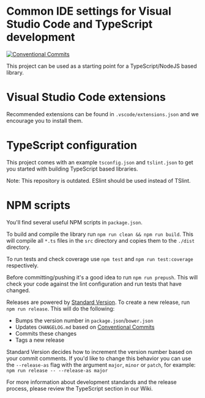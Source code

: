 # Common IDE settings for Visual Studio Code and TypeScript development

[![Conventional Commits](https://img.shields.io/badge/Conventional%20Commits-1.0.0-yellow.svg)](https://conventionalcommits.org)

This project can be used as a starting point for a TypeScript/NodeJS based library.

# Visual Studio Code extensions

Recommended extensions can be found in `.vscode/extensions.json` and we encourage you to install them.

# TypeScript configuration

This project comes with an example `tsconfig.json` and `tslint.json` to get you started with building TypeScript based libraries.

Note: This repository is outdated.  ESlint should be used instead of TSlint.

# NPM scripts

You'll find several useful NPM scripts in `package.json`.

To build and compile the library run `npm run clean && npm run build`. This will compile all `*.ts` files in the `src` directory and copies them to the `./dist` directory.

To run tests and check coverage use `npm test` and `npm run test:coverage` respectively.

Before committing/pushing it's a good idea to run `npm run prepush`. This will check your code against the lint configuration and run tests that have changed.

Releases are powered by [Standard Version](https://github.com/conventional-changelog/standard-version). To create a new release, run `npm run release`. This will do the following:

- Bumps the version number in `package.json`/`bower.json`
- Updates `CHANGELOG.md` based on [Conventional Commits](https://github.com/conventional-commits/conventionalcommits.org)
- Commits these changes
- Tags a new release

Standard Version decides how to increment the version number based on your commit comments. If you'd like to change this behavior you can use the `--release-as` flag with the argument `major`, `minor` or `patch`, for example: `npm run release -- --release-as major`

For more information about development standards and the release process, please review the TypeScript section in our Wiki.

